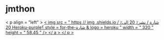 # jmthon

< p  align = "left" > <a href = "https://heroku.com/deploy؟template=https://github.com/@Gazivi-AR/roz"> < img src = " https // img .shields.io / شارة / نشر٪ 20 إلى٪ 20 Heroku-purple؟ style = for-the-شارة & logo = heroku " width = " 320 " height = " 58.45 " /> </ a > </ p >     
